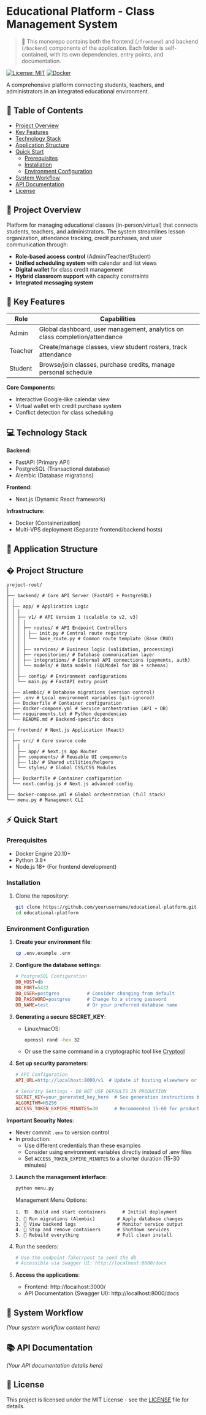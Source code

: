 # Educational Platform - Class Management System

> 🧭 This monorepo contains both the frontend (`/frontend`) and backend (`/backend`) components of the application. Each folder is self-contained, with its own dependencies, entry points, and documentation.

[![License: MIT](https://img.shields.io/badge/License-MIT-blue.svg)](https://opensource.org/licenses/MIT)
[![Docker](https://img.shields.io/badge/Docker-Containers-blue)](https://www.docker.com/)

A comprehensive platform connecting students, teachers, and administrators in an integrated educational environment.

## 📌 Table of Contents
- [Project Overview](#-project-overview)
- [Key Features](#-key-features)
- [Technology Stack](#-technology-stack)
- [Application Structure](#-application-structure)
- [Quick Start](#-quick-start)
  - [Prerequisites](#prerequisites)
  - [Installation](#installation)
  - [Environment Configuration](#environment-configuration)
- [System Workflow](#-system-workflow)
- [API Documentation](#-api-documentation)
- [License](#-license)

## 🌟 Project Overview

Platform for managing educational classes (in-person/virtual) that connects students, teachers, and administrators. The system streamlines lesson organization, attendance tracking, credit purchases, and user communication through:

- **Role-based access control** (Admin/Teacher/Student)
- **Unified scheduling system** with calendar and list views
- **Digital wallet** for class credit management
- **Hybrid classroom support** with capacity constraints
- **Integrated messaging system**

## 🚀 Key Features

| Role        | Capabilities                                                                 |
|-------------|------------------------------------------------------------------------------|
| Admin       | Global dashboard, user management, analytics on class completion/attendance  |
| Teacher     | Create/manage classes, view student rosters, track attendance                |
| Student     | Browse/join classes, purchase credits, manage personal schedule              |

**Core Components:**
- Interactive Google-like calendar view
- Virtual wallet with credit purchase system
- Conflict detection for class scheduling
<!-- - Real-time notifications -->

## 💻 Technology Stack

**Backend:**
- FastAPI (Primary API)
- PostgreSQL (Transactional database)
- Alembic (Database migrations)

**Frontend:**
- Next.js (Dynamic React framework)

**Infrastructure:**
- Docker (Containerization)
- Multi-VPS deployment (Separate frontend/backend hosts)

## 📂 Application Structure

## � Project Structure

```text
project-root/
│
├── backend/ # Core API Server (FastAPI + PostgreSQL)
│ │
│ ├── app/ # Application Logic
│ ️│ │
│ │ ├── v1/ # API Version 1 (scalable to v2, v3)
│ │ │ │
│ │ │ ├── routes/ # API Endpoint Controllers
│ │ │ │ ├── init.py # Central route registry
│ │ │ │ └── base_route.py # Common route template (Base CRUD)
│ │ │ │
│ │ │ ├── services/ # Business logic (validation, processing)
│ │ │ ├── repositories/ # Database communication layer
│ │ │ ├── integrations/ # External API connections (payments, auth)
│ │ │ └── models/ # Data models (SQLModel for DB + schemas)
│ │ │
│ │ ├── config/ # Environment configurations
│ │ └── main.py # FastAPI entry point
│ │
│ ├── alembic/ # Database migrations (version control)
│ ├── .env # Local environment variables (git-ignored)
│ ├── Dockerfile # Container configuration
│ ├── docker-compose.yml # Service orchestration (API + DB)
│ ├── requirements.txt # Python dependencies
│ └── README.md # Backend-specific docs
│
├── frontend/ # Next.js Application (React)
│ │
│ ├── src/ # Core source code
│ │ │
│ │ ├── app/ # Next.js App Router
│ ️│ ├── components/ # Reusable UI components
│ │ ├── lib/ # Shared utilities/helpers
│ │ └── styles/ # Global CSS/CSS Modules
│ │
│ ├── Dockerfile # Container configuration
│ └── next.config.js # Next.js advanced config
│
├── docker-compose.yml # Global orchestration (full stack)
└── menu.py # Management CLI
```

## ⚡ Quick Start

### Prerequisites
- Docker Engine 20.10+
- Python 3.8+
- Node.js 18+ (For frontend development)

### Installation

1. Clone the repository:
   ```bash
   git clone https://github.com/yourusername/educational-platform.git
   cd educational-platform
   ```

### Environment Configuration

1. **Create your environment file**:
   ```bash
   cp .env.example .env
   ```

2. **Configure the database settings**:
   ```ini
   # PostgreSQL Configuration
   DB_HOST=db
   DB_PORT=5432
   DB_USER=postgres          # Consider changing from default
   DB_PASSWORD=postgres      # Change to a strong password
   DB_NAME=test              # Or your preferred database name
   ```

3. **Generating a secure SECRET_KEY**:
   - Linux/macOS:
     ```bash
     openssl rand -hex 32
     ```
   - Or use the same command in a cryptographic tool like [Cryptool](https://www.cryptool.org/en/cto/openssl/)

4. **Set up security parameters**:
   ```ini
   # API Configuration
   API_URL=http://localhost:8000/v1  # Update if hosting elsewhere or using a different API version.

   # Security Settings - DO NOT USE DEFAULTS IN PRODUCTION
   SECRET_KEY=your_generated_key_here  # See generation instructions below
   ALGORITHM=HS256
   ACCESS_TOKEN_EXPIRE_MINUTES=30      # Recommended 15-60 for production
   ```

**Important Security Notes**:
- Never commit `.env` to version control
- In production:
  - Use different credentials than these examples
  - Consider using environment variables directly instead of .env files
  - Set `ACCESS_TOKEN_EXPIRE_MINUTES` to a shorter duration (15-30 minutes)

3. **Launch the management interface**:
   ```bash
   python menu.py
   ```

   Management Menu Options:
   ```
   1. 🏗️  Build and start containers      # Initial deployment
   2. 🐘 Run migrations (Alembic)        # Apply database changes
   3. 📜 View backend logs               # Monitor service output
   4. 🛑 Stop and remove containers      # Shutdown services
   5. 🔄 Rebuild everything              # Full clean install
   ```

4. Run the seeders:
   ```bash
   # Use the endpoint faker/post to seed the db
   # Accessible via Swagger UI: http://localhost:8000/docs
   ```

5. **Access the applications**:
   - Frontend: http://localhost:3000/
   - API Documentation (Swagger UI): http://localhost:8000/docs

## 📜 System Workflow
*(Your system workflow content here)*

## 📚 API Documentation
*(Your API documentation details here)*

## 📜 License
This project is licensed under the MIT License - see the [LICENSE](LICENSE) file for details.